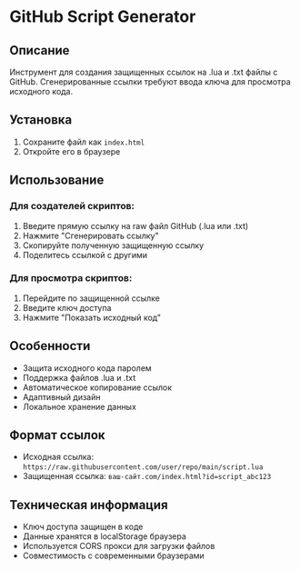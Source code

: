 # GitHub Script Generator

## Описание
Инструмент для создания защищенных ссылок на .lua и .txt файлы с GitHub. Сгенерированные ссылки требуют ввода ключа для просмотра исходного кода.

## Установка
1. Сохраните файл как `index.html`
2. Откройте его в браузере

## Использование

### Для создателей скриптов:
1. Введите прямую ссылку на raw файл GitHub (.lua или .txt)
2. Нажмите "Сгенерировать ссылку"
3. Скопируйте полученную защищенную ссылку
4. Поделитесь ссылкой с другими

### Для просмотра скриптов:
1. Перейдите по защищенной ссылке
2. Введите ключ доступа
3. Нажмите "Показать исходный код"

## Особенности
- Защита исходного кода паролем
- Поддержка файлов .lua и .txt
- Автоматическое копирование ссылок
- Адаптивный дизайн
- Локальное хранение данных

## Формат ссылок
- Исходная ссылка: `https://raw.githubusercontent.com/user/repo/main/script.lua`
- Защищенная ссылка: `ваш-сайт.com/index.html?id=script_abc123`

## Техническая информация
- Ключ доступа защищен в коде
- Данные хранятся в localStorage браузера
- Используется CORS прокси для загрузки файлов
- Совместимость с современными браузерами
